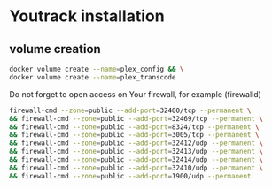 # Youtrack installation

## volume creation
```bash
docker volume create --name=plex_config && \
docker volume create --name=plex_transcode
```

Do not forget to open access on Your firewall, for example (firewalld)
```bash
firewall-cmd --zone=public --add-port=32400/tcp --permanent \
&& firewall-cmd --zone=public --add-port=32469/tcp --permanent \
&& firewall-cmd --zone=public --add-port=8324/tcp --permanent \
&& firewall-cmd --zone=public --add-port=3005/tcp --permanent \ 
&& firewall-cmd --zone=public --add-port=32412/udp --permanent \
&& firewall-cmd --zone=public --add-port=32413/udp --permanent \
&& firewall-cmd --zone=public --add-port=32414/udp --permanent \
&& firewall-cmd --zone=public --add-port=32410/udp --permanent \
&& firewall-cmd --zone=public --add-port=1900/udp --permanent
```